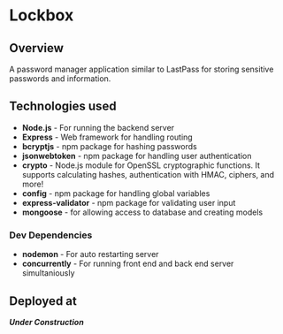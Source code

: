 # Lockbox

## Overview
A password manager application similar to LastPass for storing sensitive passwords and information.

## Technologies used
* **Node.js** - For running the backend server
* **Express** - Web framework for handling routing
* **bcryptjs** - npm package for hashing passwords
* **jsonwebtoken** - npm package for handling user authentication
* **crypto** - Node.js module for OpenSSL cryptographic functions. It supports calculating hashes, authentication with HMAC, ciphers, and more!
* **config** - npm package for handling global variables
* **express-validator** - npm package for validating user input
* **mongoose** - for allowing access to database and creating models

### Dev Dependencies
* **nodemon** - For auto restarting server
* **concurrently** - For running front end and back end server simultaniously

## Deployed at
***Under Construction***
